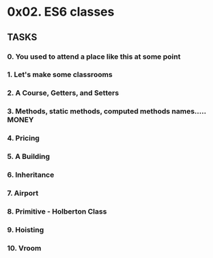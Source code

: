 # 0x02. ES6 classes

## TASKS

### 0. You used to attend a place like this at some point

### 1. Let's make some classrooms

### 2. A Course, Getters, and Setters

### 3. Methods, static methods, computed methods names..... MONEY

### 4. Pricing

### 5. A Building

### 6. Inheritance

### 7. Airport

### 8. Primitive - Holberton Class

### 9. Hoisting

### 10. Vroom
